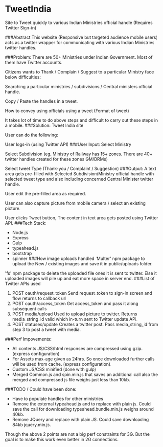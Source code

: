 # TweetIndia
Site to Tweet quickly to various Indian Ministries official handle (Requires Twitter Sign-in)

###Abstract
This website (Responsive but targeted audience mobile users) acts as a twitter wrapper for communicating with various Indian Ministries twitter handles.

###Problem:
There are 50+ Ministries under Indian Government. Most of them have Twitter accounts. 

Citizens wants to Thank / Complain / Suggest to a particular Ministry face below difficulties:

Searching a particular ministries / subdivisions / Central ministers official handle.

Copy / Paste the handles in a tweet.

How to convey using officials using a tweet (Format of tweet)

It takes lot of time to do above steps and difficult to carry out these steps in a mobile.
###Solution:
Tweet India site

User can do the following:

User logs-in (using Twitter API)
###User Input:
Select Ministry

Select Subdivision (eg. Ministry of Railway has 15+ zones. There are 40+ twitter handles created for these zones GM/DRMs)

Select tweet Type (Thank-you / Complaint / Suggestion)
###Output:
A text area gets pre-filled with Selected Subdivision/Ministry official handle with selected tweet type and also including concerned Central Minister twitter handle.

User edit the pre-filled area as required.

User can also capture picture from mobile camera / select an existing picture.

User clicks Tweet button, The content in text area gets posted using Twitter API.
###Tech Stack:
* Node.js
* Express
* Gulp
* typeahead.js
* bootstrap
* spinner
###How image uploads handled
'Multer' npm package to upload the New / existing images and save it in public/uploads folder.

'fs' npm package to delete the uploaded file ones it is sent to twitter. Else it uploaded images will pile up and eat more space in server end.
###List of Twitter APIs used
1. POST oauth/request_token 
   Send request_token to sign-in screen and flow returns to callback url
2. POST oauth/access_token 
   Get access_token and pass it along subsequent calls
3. POST media/upload 
   Used to upload picture to twitter. Returns media_string_id valid which in-turn sent to Twitter update API.
4. POST statuses/update
   Creates a twitter post. Pass media_string_id from step 3 to post a tweet with media.

###Perf Impovements:
* All contents JS/CSS/html responses are compressed using gzip. (express configuration)
* For Assets max-age given as 24hrs. So once downloaded further calls will be used from cache. (express configuration).
* Custom JS/CSS minified (done with gulp)
* Merged Common.js and spin.min.js that saves an additional call also the merged and compressed js file weighs just less than 10kb.

###TODO / Could have been done:
* Have to populate handles for other ministries
* Remove the external typeahead.js and to replace with plain js. Could save the call for downloading typeahead.bundle.min.js weighs around 40kb.
* Remove JQuery and replace with plain JS. Could save downloading 84kb jquery.min.js.

Though the above 2 points are not a big perf constraints for 3G. But the goal is to make this work even better in 2G connections.
